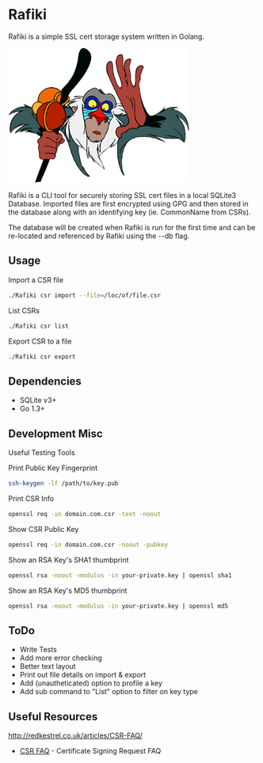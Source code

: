 Rafiki
=========

Rafiki is a simple SSL cert storage system written in Golang.

![rafiki](https://raw.githubusercontent.com/adamar/rafiki/master/doc/rafiki.gif)


Rafiki is a CLI tool for securely storing SSL cert files in a local SQLite3 Database. Imported files are first encrypted using GPG and then stored
in the database along with an identifying key (ie. CommonName from CSRs). 

The database will be created when Rafiki is run for the first time and can be re-located and referenced by Rafiki using the --db flag. 


Usage
--------------

Import a CSR file
```sh
./Rafiki csr import --file=/loc/of/file.csr
```

List CSRs
```sh
./Rafiki csr list
```

Export CSR to a file
```sh
./Rafiki csr export
```


Dependencies
-------------

- SQLite v3+
- Go 1.3+



Development Misc
-------------

Useful Testing Tools

Print Public Key Fingerprint
```sh
ssh-keygen -lf /path/to/key.pub
```

Print CSR Info
```sh
openssl req -in domain.com.csr -text -noout
```

Show CSR Public Key
```sh
openssl req -in domain.com.csr -noout -pubkey
```

Show an RSA Key's SHA1 thumbprint
```sh
openssl rsa -noout -modulus -in your-private.key | openssl sha1
```

Show an RSA Key's MD5 thumbprint
```sh
openssl rsa -noout -modulus -in your-private.key | openssl md5
```



ToDo
-----------
- Write Tests
- Add more error checking
- Better text layout
- Print out file details on import & export
- Add (unautheticated) option to profile a key
- Add sub command to "List" option to filter on key type


Useful Resources
------------

http://redkestrel.co.uk/articles/CSR-FAQ/

* [CSR FAQ] - Certificate Signing Request FAQ



[CSR FAQ]:http://redkestrel.co.uk/articles/CSR-FAQ/


